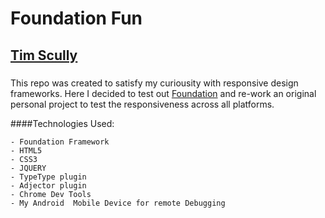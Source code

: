 Foundation Fun
======================


[Tim Scully](http://www.timscully.co.uk)
--------------------------

###
This repo was created to satisfy my curiousity with responsive design frameworks. Here I decided to test out [Foundation](https://http://foundation.zurb.com/) and re-work an original personal project to test the responsiveness across all platforms.


####Technologies Used:

	- Foundation Framework
	- HTML5
	- CSS3
	- JQUERY
	- TypeType plugin
	- Adjector plugin
	- Chrome Dev Tools
	- My Android  Mobile Device for remote Debugging